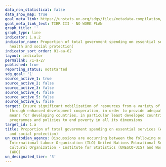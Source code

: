 ```yaml
---
data_non_statistical: false
data_show_map: true
goal_meta_link: https://unstats.un.org/sdgs/files/metadata-compilation/Metadata-Goal-1.pdf
goal_meta_link_text: TIER III - NO WORK PLAN
graph_title: ''
graph_type: line
indicator: 1.a.2
indicator_name: Proportion of total government spending on essential services (education,
  health and social protection)
indicator_sort_order: 01-aa-02
layout: indicator
permalink: /1-a-2/
published: true
reporting_status: notstarted
sdg_goal: '1'
source_active_1: true
source_active_2: false
source_active_3: false
source_active_4: false
source_active_5: false
source_active_6: false
target: Ensure significant mobilization of resources from a variety of sources, including
  through enhanced development cooperation, in order to provide adequate and predictable
  means for developing countries, in particular least developed countries, to implement
  programmes and policies to end poverty in all its dimensions
target_id: 1.a
title: Proportion of total government spending on essential services (education, health
  and social protection)
un_custodian_agency: Discussions are occurring between the following organisations
  International Labour Organization (ILO) United Nations Educational Scientific and
  Cultural Organization - Institute for Statistics (UNESCO-UIS) and World Health Organization
  (WHO)
un_designated_tier: '3'
---
```

